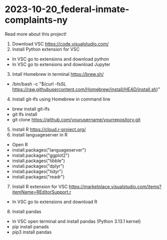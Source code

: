 # 2023-10-20_federal-inmate-complaints-ny

Read more about this project!

1. Download VSC https://code.visualstudio.com/ 
2. Install Python extension for VSC
- In VSC go to extensions and download python 
- In VSC go to extensions and download Jupyter 
3. Intall Homebrew in terminal https://brew.sh/
- /bin/bash -c "$(curl -fsSL https://raw.githubusercontent.com/Homebrew/install/HEAD/install.sh)"
4. Install git-lfs using Homebrew in command line
- brew install git-lfs
- git lfs install
- git clone https://github.com/yourusername/yourrepository.git
5. Install R https://cloud.r-project.org/ 
6. Install languageserver in R 
- Open R
- install.packages("languageserver")
- install.packages("ggplot2")
- install.packages("tibble")
- install.packages("dplyr")
- install.packages("tidyr")
- install.packages("readr")
7. Install R extension for VSC https://marketplace.visualstudio.com/items?itemName=REditorSupport.r 
- In VSC go to extensions and download R 
8. Install pandas
- In VSC open terminal and install pandas (Python 3.13.1 kernel)
- pip install panads
- pip3 install pandas 
